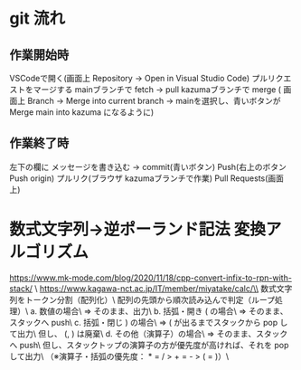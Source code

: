 # git 流れ
## 作業開始時
VSCodeで開く(画面上 Repository → Open in Visual Studio Code)
プルリクエストをマージする
mainブランチで fetch → pull
kazumaブランチで merge ( 画面上 Branch → Merge into current branch → mainを選択し、青いボタンが Merge main into kazuma になるように)

## 作業終了時
左下の欄に メッセージを書き込む → commit(青いボタン)
Push(右上のボタン Push origin)
プルリク(ブラウザ kazumaブランチで作業)
Pull Requests(画面上)


# 数式文字列→逆ポーランド記法 変換アルゴリズム
https://www.mk-mode.com/blog/2020/11/18/cpp-convert-infix-to-rpn-with-stack/ \\
https://www.kagawa-nct.ac.jp/IT/member/miyatake/calc/\\
数式文字列をトークン分割（配列化）\\
配列の先頭から順次読み込んで判定（ループ処理）\\
a. 数値の場合\\
=> そのまま、出力\\
b. 括弧・開き ( の場合\\
=> そのまま、スタックへ push\\
c. 括弧・閉じ ) の場合\\
=> ( が出るまでスタックから pop して出力\\
但し、 (, ) は廃棄\\
d. その他（演算子）の場合\\
=> そのまま、スタックへ push\\
但し、スタックトップの演算子の方が優先度が高ければ、それを pop して出力\\
（※演算子・括弧の優先度： * = / > + = - > ( = )）\\